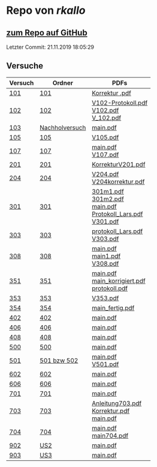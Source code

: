 # Repo von *rkallo*

## [zum Repo auf GitHub](https://github.com/rkallo/APWS1718)

Letzter Commit: 21.11.2019 18:05:29

## Versuche

|       Versuch       |                                    Ordner                                     |                                                                                                                                                                                                                                                                                                                      PDFs                                                                                                                                                                                                                                                                                                                      |
|---------------------|-------------------------------------------------------------------------------|------------------------------------------------------------------------------------------------------------------------------------------------------------------------------------------------------------------------------------------------------------------------------------------------------------------------------------------------------------------------------------------------------------------------------------------------------------------------------------------------------------------------------------------------------------------------------------------------------------------------------------------------|
|[101](../versuch/101)|[101](https://github.com/rkallo/APWS1718/tree/master/101)                      |[Korrektur .pdf](https://docs.google.com/viewer?url=https://raw.githubusercontent.com/rkallo/APWS1718/master/101/Korrektur%20.pdf)                                                                                                                                                                                                                                                                                                                                                                                                                                                                                                              |
|[102](../versuch/102)|[102](https://github.com/rkallo/APWS1718/tree/master/102)                      |[V102-Protokoll.pdf](https://docs.google.com/viewer?url=https://raw.githubusercontent.com/rkallo/APWS1718/master/102/V102-Protokoll.pdf)<br/>[V102.pdf](https://docs.google.com/viewer?url=https://raw.githubusercontent.com/rkallo/APWS1718/master/102/V102.pdf)<br/>[V_102.pdf](https://docs.google.com/viewer?url=https://raw.githubusercontent.com/rkallo/APWS1718/master/102/V_102.pdf)                                                                                                                                                                                                                                                    |
|[103](../versuch/103)|[Nachholversuch](https://github.com/rkallo/APWS1718/tree/master/Nachholversuch)|[main.pdf](https://docs.google.com/viewer?url=https://raw.githubusercontent.com/rkallo/APWS1718/master/Nachholversuch/main.pdf)                                                                                                                                                                                                                                                                                                                                                                                                                                                                                                                 |
|[105](../versuch/105)|[105](https://github.com/rkallo/APWS1718/tree/master/105)                      |[V105.pdf](https://docs.google.com/viewer?url=https://raw.githubusercontent.com/rkallo/APWS1718/master/105/V105.pdf)                                                                                                                                                                                                                                                                                                                                                                                                                                                                                                                            |
|[107](../versuch/107)|[107](https://github.com/rkallo/APWS1718/tree/master/107)                      |[main.pdf](https://docs.google.com/viewer?url=https://raw.githubusercontent.com/rkallo/APWS1718/master/107/main.pdf)<br/>[V107.pdf](https://docs.google.com/viewer?url=https://raw.githubusercontent.com/rkallo/APWS1718/master/107/V107.pdf)                                                                                                                                                                                                                                                                                                                                                                                                   |
|[201](../versuch/201)|[201](https://github.com/rkallo/APWS1718/tree/master/201)                      |[KorrekturV201.pdf](https://docs.google.com/viewer?url=https://raw.githubusercontent.com/rkallo/APWS1718/master/201/KorrekturV201.pdf)                                                                                                                                                                                                                                                                                                                                                                                                                                                                                                          |
|[204](../versuch/204)|[204](https://github.com/rkallo/APWS1718/tree/master/204)                      |[V204.pdf](https://docs.google.com/viewer?url=https://raw.githubusercontent.com/rkallo/APWS1718/master/204/V204.pdf)<br/>[V204korrektur.pdf](https://docs.google.com/viewer?url=https://raw.githubusercontent.com/rkallo/APWS1718/master/204/V204korrektur.pdf)                                                                                                                                                                                                                                                                                                                                                                                 |
|[301](../versuch/301)|[301](https://github.com/rkallo/APWS1718/tree/master/301)                      |[301m1.pdf](https://docs.google.com/viewer?url=https://raw.githubusercontent.com/rkallo/APWS1718/master/301/301m1.pdf)<br/>[301m2.pdf](https://docs.google.com/viewer?url=https://raw.githubusercontent.com/rkallo/APWS1718/master/301/301m2.pdf)<br/>[main.pdf](https://docs.google.com/viewer?url=https://raw.githubusercontent.com/rkallo/APWS1718/master/301/main.pdf)<br/>[Protokoll_Lars.pdf](https://docs.google.com/viewer?url=https://raw.githubusercontent.com/rkallo/APWS1718/master/301/Protokoll_Lars.pdf)<br/>[V301.pdf](https://docs.google.com/viewer?url=https://raw.githubusercontent.com/rkallo/APWS1718/master/301/V301.pdf)|
|[303](../versuch/303)|[303](https://github.com/rkallo/APWS1718/tree/master/303)                      |[protokoll_Lars.pdf](https://docs.google.com/viewer?url=https://raw.githubusercontent.com/rkallo/APWS1718/master/303/protokoll_Lars.pdf)<br/>[V303.pdf](https://docs.google.com/viewer?url=https://raw.githubusercontent.com/rkallo/APWS1718/master/303/V303.pdf)                                                                                                                                                                                                                                                                                                                                                                               |
|[308](../versuch/308)|[308](https://github.com/rkallo/APWS1718/tree/master/308)                      |[main.pdf](https://docs.google.com/viewer?url=https://raw.githubusercontent.com/rkallo/APWS1718/master/308/main.pdf)<br/>[main1.pdf](https://docs.google.com/viewer?url=https://raw.githubusercontent.com/rkallo/APWS1718/master/308/main1.pdf)<br/>[V308.pdf](https://docs.google.com/viewer?url=https://raw.githubusercontent.com/rkallo/APWS1718/master/308/V308.pdf)                                                                                                                                                                                                                                                                        |
|[351](../versuch/351)|[351](https://github.com/rkallo/APWS1718/tree/master/351)                      |[main.pdf](https://docs.google.com/viewer?url=https://raw.githubusercontent.com/rkallo/APWS1718/master/351/main.pdf)<br/>[main_korrigiert.pdf](https://docs.google.com/viewer?url=https://raw.githubusercontent.com/rkallo/APWS1718/master/351/main_korrigiert.pdf)<br/>[protokoll.pdf](https://docs.google.com/viewer?url=https://raw.githubusercontent.com/rkallo/APWS1718/master/351/protokoll.pdf)                                                                                                                                                                                                                                          |
|[353](../versuch/353)|[353](https://github.com/rkallo/APWS1718/tree/master/353)                      |[V353.pdf](https://docs.google.com/viewer?url=https://raw.githubusercontent.com/rkallo/APWS1718/master/353/V353.pdf)                                                                                                                                                                                                                                                                                                                                                                                                                                                                                                                            |
|[354](../versuch/354)|[354](https://github.com/rkallo/APWS1718/tree/master/354)                      |[main_fertig.pdf](https://docs.google.com/viewer?url=https://raw.githubusercontent.com/rkallo/APWS1718/master/354/main_fertig.pdf)                                                                                                                                                                                                                                                                                                                                                                                                                                                                                                              |
|[402](../versuch/402)|[402](https://github.com/rkallo/APWS1718/tree/master/402)                      |[main.pdf](https://docs.google.com/viewer?url=https://raw.githubusercontent.com/rkallo/APWS1718/master/402/main.pdf)                                                                                                                                                                                                                                                                                                                                                                                                                                                                                                                            |
|[406](../versuch/406)|[406](https://github.com/rkallo/APWS1718/tree/master/406)                      |[main.pdf](https://docs.google.com/viewer?url=https://raw.githubusercontent.com/rkallo/APWS1718/master/406/main.pdf)                                                                                                                                                                                                                                                                                                                                                                                                                                                                                                                            |
|[408](../versuch/408)|[408](https://github.com/rkallo/APWS1718/tree/master/408)                      |[main.pdf](https://docs.google.com/viewer?url=https://raw.githubusercontent.com/rkallo/APWS1718/master/408/main.pdf)                                                                                                                                                                                                                                                                                                                                                                                                                                                                                                                            |
|[500](../versuch/500)|[500](https://github.com/rkallo/APWS1718/tree/master/500)                      |[main.pdf](https://docs.google.com/viewer?url=https://raw.githubusercontent.com/rkallo/APWS1718/master/500/main.pdf)                                                                                                                                                                                                                                                                                                                                                                                                                                                                                                                            |
|[501](../versuch/501)|[501 bzw 502](https://github.com/rkallo/APWS1718/tree/master/501%20bzw%20502)  |[main.pdf](https://docs.google.com/viewer?url=https://raw.githubusercontent.com/rkallo/APWS1718/master/501%20bzw%20502/main.pdf)<br/>[V501.pdf](https://docs.google.com/viewer?url=https://raw.githubusercontent.com/rkallo/APWS1718/master/501%20bzw%20502/V501.pdf)                                                                                                                                                                                                                                                                                                                                                                           |
|[602](../versuch/602)|[602](https://github.com/rkallo/APWS1718/tree/master/602)                      |[main.pdf](https://docs.google.com/viewer?url=https://raw.githubusercontent.com/rkallo/APWS1718/master/602/main.pdf)                                                                                                                                                                                                                                                                                                                                                                                                                                                                                                                            |
|[606](../versuch/606)|[606](https://github.com/rkallo/APWS1718/tree/master/606)                      |[main.pdf](https://docs.google.com/viewer?url=https://raw.githubusercontent.com/rkallo/APWS1718/master/606/main.pdf)                                                                                                                                                                                                                                                                                                                                                                                                                                                                                                                            |
|[701](../versuch/701)|[701](https://github.com/rkallo/APWS1718/tree/master/701)                      |[main.pdf](https://docs.google.com/viewer?url=https://raw.githubusercontent.com/rkallo/APWS1718/master/701/main.pdf)                                                                                                                                                                                                                                                                                                                                                                                                                                                                                                                            |
|[703](../versuch/703)|[703](https://github.com/rkallo/APWS1718/tree/master/703)                      |[Anleitung703.pdf](https://docs.google.com/viewer?url=https://raw.githubusercontent.com/rkallo/APWS1718/master/703/Anleitung703.pdf)<br/>[Korrektur.pdf](https://docs.google.com/viewer?url=https://raw.githubusercontent.com/rkallo/APWS1718/master/703/Korrektur.pdf)<br/>[main.pdf](https://docs.google.com/viewer?url=https://raw.githubusercontent.com/rkallo/APWS1718/master/703/main.pdf)                                                                                                                                                                                                                                                |
|[704](../versuch/704)|[704](https://github.com/rkallo/APWS1718/tree/master/704)                      |[main.pdf](https://docs.google.com/viewer?url=https://raw.githubusercontent.com/rkallo/APWS1718/master/704/main.pdf)<br/>[main704.pdf](https://docs.google.com/viewer?url=https://raw.githubusercontent.com/rkallo/APWS1718/master/704/main704.pdf)                                                                                                                                                                                                                                                                                                                                                                                             |
|[902](../versuch/902)|[US2](https://github.com/rkallo/APWS1718/tree/master/US2)                      |[main.pdf](https://docs.google.com/viewer?url=https://raw.githubusercontent.com/rkallo/APWS1718/master/US2/main.pdf)                                                                                                                                                                                                                                                                                                                                                                                                                                                                                                                            |
|[903](../versuch/903)|[US3](https://github.com/rkallo/APWS1718/tree/master/US3)                      |[main.pdf](https://docs.google.com/viewer?url=https://raw.githubusercontent.com/rkallo/APWS1718/master/US3/main.pdf)                                                                                                                                                                                                                                                                                                                                                                                                                                                                                                                            |
